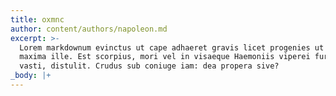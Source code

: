 ```yaml
---
title: oxmnc
author: content/authors/napoleon.md
excerpt: >-
  Lorem markdownum evinctus ut cape adhaeret gravis licet progenies ut haesit
  maxima ille. Est scorpius, mori vel in visaeque Haemoniis viperei furoris e ad
  vasti, distulit. Crudus sub coniuge iam: dea propera sive?
_body: |+
---
```


